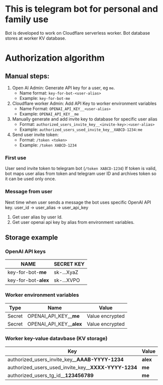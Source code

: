 # This is telegram bot for personal and family use

Bot is developed to work on Cloudflare serverless worker.
Bot database stores at worker KV database.

# Authorization algorithm


## Manual steps:
1. Open AI Admin: Generate API key for a user, eg `me`.
    - Name format: `key-for-bot-<user-alias>`
    - Example: `key-for-bot-me`
2. Cloudflare worker Admin: Add API Key to worker environment variables
    - Name Format: `OPENAI_API_KEY__<user-alias>`
    - Example: `OPENAI_API_KEY__me`
3. Manually generate and add invite key to database for specific user alias
    - Format: `authorized_users_invite_key__<invite-key>:<user-alias>`
    - Example: `authorized_users_used_invite_key__XABCD-1234:me`
4. Send user invite token:
    - Format: `/token <token>`
    - Example: `/token XABCD-1234`

### First use

User send invite token to telegram bot (`/token XABCD-1234`)
If token is valid, bot maps user alias from token and telegram user ID and archives token so it can be used only once.

### Message from user

Next time when user sends a message the bot uses specific OpenAI API key. user_id -> user_alias -> user_api_key
1. Get user alias by user Id.
2. Get user openai api key by alias from environment variables.

## Storage example

### OpenAI API keys

| NAME                    | SECRET KEY |
|-------------------------|------------|
| key-for-bot-**me**      | sk-...XyaZ |
| key-for-bot-**alex**    | sk-...XVPO |

### Worker environment variables

| Type   | Name                     | Value           |
|--------|--------------------------|-----------------|
| Secret | OPENAI_API_KEY__**me**   | Value encrypted |
| Secret | OPENAI_API_KEY__**alex** | Value encrypted |


### Worker key-value datavbase (KV storage)

| Key                                                  | Value    |
|------------------------------------------------------|----------|
| authorized_users_invite_key__**AAAB-YYYY-1234**      | **alex** |
| authorized_users_used_invite_key__**XXXX-YYYY-1234** | **me**   |
| authorized_users_tg_id__**123456789**                | **me**   |



